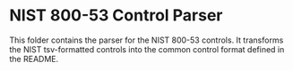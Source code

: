 # NIST 800-53 Control Parser
This folder contains the parser for the NIST 800-53 controls. It transforms the NIST tsv-formatted controls into the common control format defined in the README.